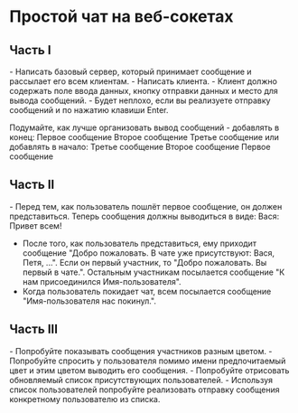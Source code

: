 <h1>Простой чат на веб-сокетах</h1>
<h2>Часть I</h2>
- Написать базовый сервер, который принимает сообщение и рассылает его всем клиентам.
- Написать клиента. 
- Клиент должно содержать поле ввода данных, кнопку отправки данных и место для вывода сообщений.
- Будет неплохо, если вы реализуете отправку сообщений и по нажатию клавиши Enter.
 
Подумайте, как лучше организовать вывод сообщений - добавлять в конец:
    Первое сообщение
    Второе сообщение
    Третье сообщение
или добавлять в начало:
    Третье сообщение
    Второе сообщение
    Первое сообщение
 
<h2>Часть II</h2>
- Перед тем, как пользователь пошлёт первое сообщение, он должен представиться.
Теперь сообщения должны выводиться в виде:
Вася: Привет всем!
 
- После того, как пользователь представиться, ему приходит сообщение "Добро пожаловать. В чате уже присутствуют: Вася, Петя, ...". Если он первый участник, то "Добро пожаловать. Вы первый в чате.".
Остальным участникам посылается сообщение "К нам присоединился Имя-пользователя".
- Когда пользователь покидает чат, всем посылается сообщение "Имя-пользователя нас покинул.".
 
<h2>Часть III</h2>
- Попробуйте показывать сообщения участников разным цветом.
- Попробуйте спросить у пользователя помимо имени предпочитаемый цвет и этим цветом выводить его сообщения.
- Попробуйте отрисовать обновляемый список присутствующих пользователей.
- Используя список пользователей попробуйте реализовать отправку сообщения конкретному пользователю из списка.